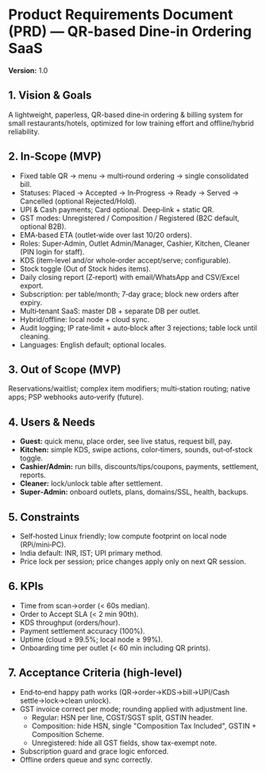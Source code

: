 # Product Requirements Document (PRD) — QR-based Dine‑in Ordering SaaS
**Version:** 1.0

## 1. Vision & Goals
A lightweight, paperless, QR-based dine‑in ordering & billing system for small restaurants/hotels, optimized for low training effort and offline/hybrid reliability.

## 2. In‑Scope (MVP)
- Fixed table QR → menu → multi‑round ordering → single consolidated bill.
- Statuses: Placed → Accepted → In‑Progress → Ready → Served → Cancelled (optional Rejected/Hold).
- UPI & Cash payments; Card optional. Deep‑link + static QR.
- GST modes: Unregistered / Composition / Registered (B2C default, optional B2B).
- EMA‑based ETA (outlet‑wide over last 10/20 orders).
- Roles: Super‑Admin, Outlet Admin/Manager, Cashier, Kitchen, Cleaner (PIN login for staff).
- KDS (item‑level and/or whole‑order accept/serve; configurable).
- Stock toggle (Out of Stock hides items).
- Daily closing report (Z‑report) with email/WhatsApp and CSV/Excel export.
- Subscription: per table/month; 7‑day grace; block new orders after expiry.
- Multi‑tenant SaaS: master DB + separate DB per outlet.
- Hybrid/offline: local node + cloud sync.
- Audit logging; IP rate‑limit + auto‑block after 3 rejections; table lock until cleaning.
- Languages: English default; optional locales.

## 3. Out of Scope (MVP)
Reservations/waitlist; complex item modifiers; multi‑station routing; native apps; PSP webhooks auto‑verify (future).

## 4. Users & Needs
- **Guest:** quick menu, place order, see live status, request bill, pay.
- **Kitchen:** simple KDS, swipe actions, color‑timers, sounds, out‑of‑stock toggle.
- **Cashier/Admin:** run bills, discounts/tips/coupons, payments, settlement, reports.
- **Cleaner:** lock/unlock table after settlement.
- **Super‑Admin:** onboard outlets, plans, domains/SSL, health, backups.

## 5. Constraints
- Self‑hosted Linux friendly; low compute footprint on local node (RPi/mini‑PC).
- India default: INR, IST; UPI primary method.
- Price lock per session; price changes apply only on next QR session.

## 6. KPIs
- Time from scan→order (< 60s median).
- Order to Accept SLA (< 2 min 90th).
- KDS throughput (orders/hour).
- Payment settlement accuracy (100%).
- Uptime (cloud ≥ 99.5%; local node ≥ 99%).
- Onboarding time per outlet (< 60 min including QR prints).

## 7. Acceptance Criteria (high‑level)
- End‑to‑end happy path works (QR→order→KDS→bill→UPI/Cash settle→lock→clean unlock).
- GST invoice correct per mode; rounding applied with adjustment line.
  - Regular: HSN per line, CGST/SGST split, GSTIN header.
  - Composition: hide HSN, single "Composition Tax Included", GSTIN + Composition Scheme.
  - Unregistered: hide all GST fields, show tax-exempt note.
- Subscription guard and grace logic enforced.
- Offline orders queue and sync correctly.
